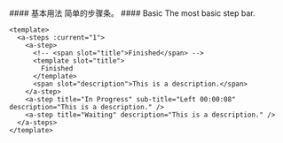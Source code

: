 <cn>
#### 基本用法
简单的步骤条。
</cn>

<us>
#### Basic
The most basic step bar.
</us>

```vue
<template>
  <a-steps :current="1">
    <a-step>
      <!-- <span slot="title">Finished</span> -->
      <template slot="title">
        Finished
      </template>
      <span slot="description">This is a description.</span>
    </a-step>
    <a-step title="In Progress" sub-title="Left 00:00:08" description="This is a description." />
    <a-step title="Waiting" description="This is a description." />
  </a-steps>
</template>
```
